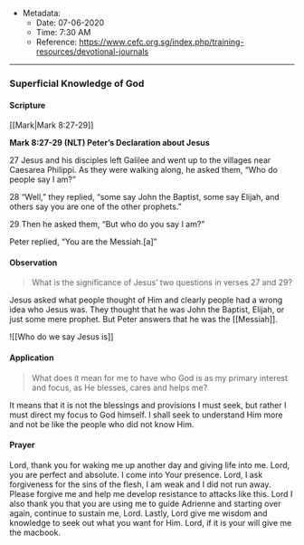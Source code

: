 - Metadata:
	- Date: 07-06-2020 
	- Time: 7:30 AM
	- Reference: https://www.cefc.org.sg/index.php/training-resources/devotional-journals

---

### Superficial Knowledge of God

#### Scripture
[[Mark|Mark 8:27-29]]

**Mark 8:27-29 (NLT)
Peter’s Declaration about Jesus**

27 Jesus and his disciples left Galilee and went up to the villages near Caesarea Philippi. As they were walking along, he asked them, “Who do people say I am?”

28 “Well,” they replied, “some say John the Baptist, some say Elijah, and others say you are one of the other prophets.”

29 Then he asked them, “But who do you say I am?”

Peter replied, “You are the Messiah.[a]”

#### Observation

>What is the significance of Jesus’ two questions in verses 27 and 29?

Jesus asked what people thought of Him and clearly people had a wrong idea who Jesus was. They thought that he was John the Baptist, Elijah, or just some mere prophet. But Peter answers that he was the [[Messiah]].

![[Who do we say Jesus is]]

#### Application

>What does it mean for me to have who God is as my primary interest and focus, as He blesses, cares and helps me?

It means that it is not the blessings and provisions I must seek, but rather I must direct my focus to God himself. I shall seek to understand Him more and not be like the people who did not know Him.

#### Prayer

Lord, thank you for waking me up another day and giving life into me. Lord, you are perfect and absolute. I come into Your presence. Lord, I ask forgiveness for the sins of the flesh, I am weak and I did not run away. Please forgive me and help me develop resistance to attacks like this. Lord I also thank you that you are using me to guide Adrienne and starting over again, continue to sustain me, Lord. Lastly, Lord give me wisdom and knowledge to seek out what you want for Him. Lord, if it is your will give me the macbook.


